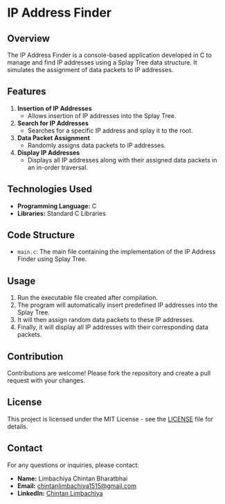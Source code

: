 # IP Address Finder

## Overview

The IP Address Finder is a console-based application developed in C to manage and find IP addresses using a Splay Tree data structure. It simulates the assignment of data packets to IP addresses.

## Features

1. **Insertion of IP Addresses**
    - Allows insertion of IP addresses into the Splay Tree.
2. **Search for IP Addresses**
    - Searches for a specific IP address and splay it to the root.
3. **Data Packet Assignment**
    - Randomly assigns data packets to IP addresses.
4. **Display IP Addresses**
    - Displays all IP addresses along with their assigned data packets in an in-order traversal.

## Technologies Used

- **Programming Language:** C
- **Libraries:** Standard C Libraries

## Code Structure

- `main.c`: The main file containing the implementation of the IP Address Finder using Splay Tree.

## Usage

1. Run the executable file created after compilation.
2. The program will automatically insert predefined IP addresses into the Splay Tree.
3. It will then assign random data packets to these IP addresses.
4. Finally, it will display all IP addresses with their corresponding data packets.

## Contribution

Contributions are welcome! Please fork the repository and create a pull request with your changes.

## License

This project is licensed under the MIT License - see the [LICENSE](LICENSE) file for details.

## Contact

For any questions or inquiries, please contact:
- **Name:** Limbachiya Chintan Bharatbhai
- **Email:** chintanlimbachiya1515@gmail.com
- **LinkedIn:** [Chintan Limbachiya](https://www.linkedin.com/in/chintan-limbachiya/)
